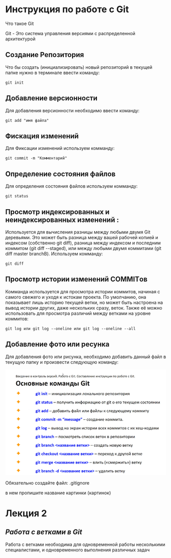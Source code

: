 # Инструкция по работе с Git

Что такое Git

 Git - Это система управления версиями с распределенной архитектурой

## Создание Репозитория

Что бы создать  (инициализировать) новый репозиторий в текущей папке нужно в терминале ввести команду:

    git init

## Добавление версионности

Для добавления версионности необходимо ввести команду:

    git add "имя файла"

## Фискация изменений

Для Фиксации изменений используем комманду:

    git commit -m "Комментарий"

## Определение состояния файлов

Для определения состояния файлов используем комманду:

    git status

## Просмотр индексированных и неиндексированных изменений :

Используется для вычисления разницы между любыми двумя Git деревьями. Это может быть разница между вашей рабочей копией и индексом (собственно git diff), разница между индексом и последним коммитом (git diff --staged), или между любыми двумя коммитами (git diff master branchB). Используем комманду:

    git diff

## Просмотр истории изменений COMMITов

Комманда используется для просмотра истории коммитов, начиная с самого свежего и уходя к истокам проекта. По умолчанию, она показывает лишь историю текущей ветки, но может быть настроена на вывод истории других, даже нескольких сразу, веток. Также её можно использовать для просмотра различий между ветками на уровне коммитов:

    git log или git log --oneline или git log --oneline --all

## Добавление фото или ресунка

Для добавления фото или рисунка, необходимо добавить данный файл в текущую папку и произвести следующую команду:

![Инструкция по коммитам](Снимок.PNG)

Обязательно создайте файл:
.gitignore

в нем пропишите название картинки (картинок)


# **Лекция 2**

## *Работа с ветками в Git*

Работа с ветками необходима для одновременной работы несколькими специалистами, и одновременного выполнения различных задач


